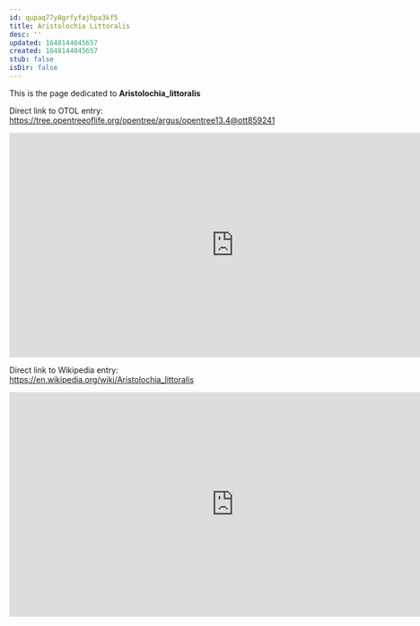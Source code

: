 ```yaml
---
id: qupaq77y8grfyfajhpa3kf5
title: Aristolochia Littoralis
desc: ''
updated: 1648144045657
created: 1648144045657
stub: false
isDir: false
---
```

This is the page dedicated to **Aristolochia_littoralis**


Direct link to OTOL entry: https://tree.opentreeoflife.org/opentree/argus/opentree13.4@ott859241



<html>
    <body>
    <iframe src="https://tree.opentreeoflife.org/opentree/argus/opentree13.4@ott859241"
    width="800" height="400" frameborder="0" allowfullscreen> </iframe>
    </body>
</html>
    


Direct link to Wikipedia entry: https://en.wikipedia.org/wiki/Aristolochia_littoralis



<html>
    <body>
    <iframe src="https://en.wikipedia.org/wiki/Aristolochia_littoralis"
    width="800" height="400" frameborder="0" allowfullscreen> </iframe>
    </body>
</html>
    
